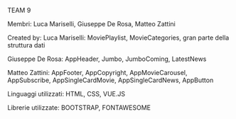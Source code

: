 TEAM 9

Membri: Luca Mariselli, Giuseppe De Rosa, Matteo Zattini

Created by:
Luca Mariselli: MoviePlaylist, MovieCategories, gran parte della struttura dati

Giuseppe De Rosa: AppHeader, Jumbo, JumboComing, LatestNews

Matteo Zattini: AppFooter, AppCopyright, AppMovieCarousel, AppSubscribe, AppSingleCardMovie, AppSingleCardNews, AppButton

Linguaggi utilizzati:
HTML, CSS, VUE.JS

Librerie utilizzate:
BOOTSTRAP, FONTAWESOME

